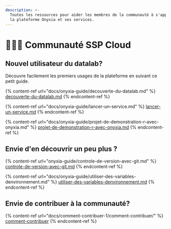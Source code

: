```yaml
---
description: >-
  Toutes les ressources pour aider les membres de la communauté à s'approprier
  la plateforme Onyxia et ses services.
---
```


# 🧑🤝🧑 Communauté SSP Cloud

## Nouvel utilisateur du datalab?&#x20;

Découvre facilement les premiers usages de la plateforme en suivant ce petit guide.

{% content-ref url="docs/onyxia-guide/decouverte-du-datalab.md" %}
[decouverte-du-datalab.md](docs/onyxia-guide/decouverte-du-datalab.md)
{% endcontent-ref %}

{% content-ref url="docs/onyxia-guide/lancer-un-service.md" %}
[lancer-un-service.md](docs/onyxia-guide/lancer-un-service.md)
{% endcontent-ref %}

{% content-ref url="docs/onyxia-guide/projet-de-demonstration-r-avec-onyxia.md" %}
[projet-de-demonstration-r-avec-onyxia.md](docs/onyxia-guide/projet-de-demonstration-r-avec-onyxia.md)
{% endcontent-ref %}

## Envie d'en découvrir un peu plus ?

{% content-ref url="onyxia-guide/controle-de-version-avec-git.md" %}
[controle-de-version-avec-git.md](onyxia-guide/controle-de-version-avec-git.md)
{% endcontent-ref %}

{% content-ref url="docs/onyxia-guide/utiliser-des-variables-denvironnement.md" %}
[utiliser-des-variables-denvironnement.md](docs/onyxia-guide/utiliser-des-variables-denvironnement.md)
{% endcontent-ref %}

## Envie de contribuer à la communauté?

{% content-ref url="docs/comment-contribuer-1/comment-contribuer/" %}
[comment-contribuer](docs/comment-contribuer-1/comment-contribuer/)
{% endcontent-ref %}

